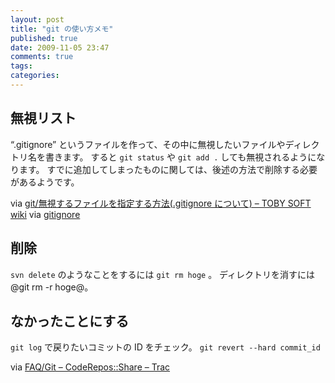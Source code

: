 ```yaml
---
layout: post
title: "git の使い方メモ"
published: true
date: 2009-11-05 23:47
comments: true
tags:
categories:
---
```


## 無視リスト

&#8220;.gitignore&#8221; というファイルを作って、その中に無視したいファイルやディレクトリ名を書きます。
すると `git status` や `git add .` しても無視されるようになります。
すでに追加してしまったものに関しては、後述の方法で削除する必要があるようです。

via [git/無視するファイルを指定する方法(.gitignore について) &#8211; TOBY SOFT wiki](<http://tobysoft.net/wiki/index.php?git%2F%CC%B5%BB%EB%A4%B9%A4%EB%A5%D5%A5%A1%A5%A4%A5%EB%A4%F2%BB%D8%C4%EA%A4%B9%A4%EB%CA%FD%CB%A1(.gitignore%A4%CB%A4%C4%A4%A4%A4%C6)>)
via [gitignore](http://www.kernel.org/pub/software/scm/git/docs/gitignore.html "5")

## 削除

`svn delete` のようなことをするには `git rm hoge` 。
ディレクトリを消すには @git rm -r hoge@。

## なかったことにする

`git log` で戻りたいコミットの ID をチェック。
`git revert --hard commit_id`

via [FAQ/Git – CodeRepos::Share – Trac](http://bulkya.blogdb.jp/share/wiki/FAQ/Git#%E5%85%83%E3%81%AB%E6%88%BB%E3%81%99%E3%82%B3%E3%83%9E%E3%83%B3%E3%83%89)
